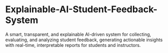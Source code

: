 # Explainable-AI-Student-Feedback-System
A smart, transparent, and explainable AI-driven system for collecting, evaluating, and analyzing student feedback, generating actionable insights with real-time, interpretable reports for students and instructors.
